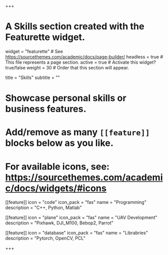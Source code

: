 +++
# A Skills section created with the Featurette widget.
widget = "featurette"  # See https://sourcethemes.com/academic/docs/page-builder/
headless = true  # This file represents a page section.
active = true  # Activate this widget? true/false
weight = 30  # Order that this section will appear.

title = "Skills"
subtitle = ""

# Showcase personal skills or business features.
# 
# Add/remove as many `[[feature]]` blocks below as you like.
# 
# For available icons, see: https://sourcethemes.com/academic/docs/widgets/#icons

[[feature]]
  icon = "code"
  icon_pack = "fas"
  name = "Programming"
  description = "C++, Python, Matlab"
  
[[feature]]
  icon = "plane"
  icon_pack = "fas"
  name = "UAV Development"
  description = "Pixhawk, DJI_M100, Bebop2, Parrot"  
  
[[feature]]
  icon = "database"
  icon_pack = "fas"
  name = "Librabries"
  description = "Pytorch, OpenCV, PCL"

+++
